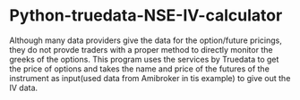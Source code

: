 # Python-truedata-NSE-IV-calculator

Although many data providers give the data for the option/future pricings, they do not provde traders with a proper method to directly monitor the greeks of the options. This program uses the services by Truedata to get the price of options and takes the name and price of the futures of the instrument as input(used data from Amibroker in tis example) to give out the IV data.
